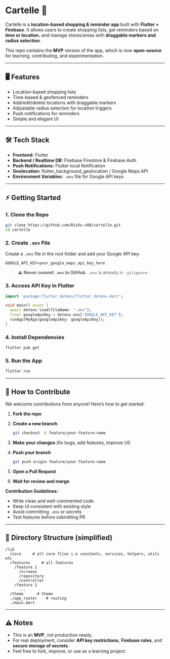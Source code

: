 # Cartelle 🚀

Cartelle is a **location-based shopping & reminder app** built with **Flutter + Firebase**. It allows users to create shopping lists, get reminders based on **time or location**, and manage stores/areas with **draggable markers and radius selection**.

This repo contains the **MVP** version of the app, which is now **open-source** for learning, contributing, and experimentation.

---

## 🖥 Features

* Location-based shopping lists
* Time-based & geofenced reminders
* Add/edit/delete locations with draggable markers
* Adjustable radius selection for location triggers
* Push notifications for reminders
* Simple and elegant UI

---

## 🛠 Tech Stack

* **Frontend:** Flutter
* **Backend / Realtime DB:** Firebase Firestore & Firebase Auth
* **Push Notifications:** Flutter local Notification
* **Geolocation:** flutter\_background\_geolocation / Google Maps API
* **Environment Variables:** `.env` file for Google API keys

---

## ⚡ Getting Started

### 1. Clone the Repo

```bash
git clone https://github.com/Rishu-s08/cartelle.git
cd cartelle
```

### 2. Create `.env` File

Create a `.env` file in the root folder and add your Google API key:

```env
GOOGLE_API_KEY=your_google_maps_api_key_here
```

> ⚠ **Never commit `.env` to GitHub**. `.env` is already in `.gitignore`.

### 3. Access API Key in Flutter

```dart
import 'package:flutter_dotenv/flutter_dotenv.dart';

void main() async {
  await dotenv.load(fileName: ".env");
  final googleApiKey = dotenv.env['GOOGLE_API_KEY'];
  runApp(MyApp(googleApiKey: googleApiKey));
}
```

### 4. Install Dependencies

```bash
flutter pub get
```

### 5. Run the App

```bash
flutter run
```

---

## 🤝 How to Contribute

We welcome contributions from anyone! Here’s how to get started:

1. **Fork the repo**
2. **Create a new branch**

   ```bash
   git checkout -b feature/your-feature-name
   ```
3. **Make your changes** (fix bugs, add features, improve UI)
4. **Push your branch**

   ```bash
   git push origin feature/your-feature-name
   ```
5. **Open a Pull Request**
6. **Wait for review and merge**

**Contribution Guidelines:**

* Write clean and well-commented code
* Keep UI consistent with existing style
* Avoid committing `.env` or secrets
* Test features before submitting PR

---

## 📂 Directory Structure (simplified)

```
/lib
  /core     # all core files i.e constants, services, helpers, utils etc
  /features     # all features
    /feature 1
      /screens
      /repository
      /controller
    /feature 2
      ...
  /theme      # theme
  ./app_router    # routing
  ./main.dart
```

---

## ⚠ Notes

* This is an **MVP**, not production-ready.
* For real deployment, consider **API key restrictions**, **Firebase rules**, and **secure storage of secrets**.
* Feel free to fork, improve, or use as a learning project.
